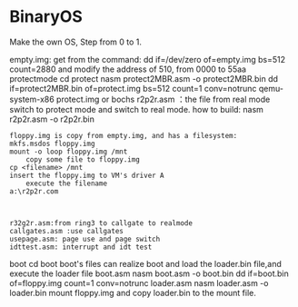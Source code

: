 # BinaryOS
Make the own OS, Step from 0 to 1.

empty.img:
    get from the command: dd if=/dev/zero of=empty.img bs=512 count=2880 
    and modify the address of 510, from 0000 to 55aa
protectmode
    cd protect
    nasm  protect2MBR.asm -o protect2MBR.bin 
    dd if=protect2MBR.bin of=protect.img bs=512 count=1 conv=notrunc
    qemu-system-x86 protect.img or bochs
    	r2p2r.asm ：the file from real mode switch to protect mode and switch to real mode.
    	how to build:
    nasm r2p2r.asm -o r2p2r.bin
   
	floppy.img is copy from empty.img, and has a filesystem: 
    mkfs.msdos floppy.img
    mount -o loop floppy.img /mnt
        copy some file to floppy.img
    cp <filename> /mnt
	insert the floppy.img to VM's driver A
        execute the filename
    a:\r2p2r.com

    

	r32g2r.asm:from ring3 to callgate to realmode
	callgates.asm :use callgates
	usepage.asm: page use and page switch
	idttest.asm: interrupt and idt test

boot
    cd boot
	boot's files can realize boot and load the loader.bin file,and execute the loader file
    boot.asm
	nasm boot.asm -o boot.bin
	dd if=boot.bin of=floppy.img count=1 conv=notrunc
    loader.asm
	nasm loader.asm -o loader.bin
	mount floppy.img and copy loader.bin to the mount file.




